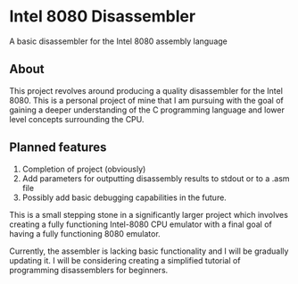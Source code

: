 # Intel 8080 Disassembler
A basic disassembler for the Intel 8080 assembly language



## About
This project revolves around producing a quality disassembler for the Intel 8080. This is a personal project of mine that I am pursuing with the goal of gaining a deeper understanding of the C programming language and lower level concepts surrounding the CPU. 


## Planned features
1. Completion of project (obviously)
2. Add parameters for outputting disassembly results to stdout or to a .asm file
3. Possibly add basic debugging capabilities in the future.

This is a small stepping stone in a significantly larger project which involves creating a fully functioning Intel-8080 CPU emulator with a final goal of having a fully functioning 8080 emulator.

Currently, the assembler is lacking basic functionality and I will be gradually updating it. I will be considering creating a simplified tutorial of programming disassemblers for beginners. 

